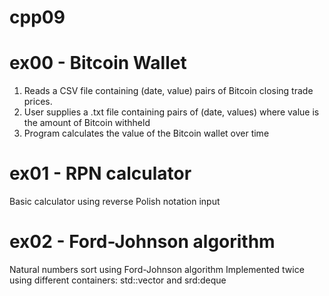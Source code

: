 # cpp09

# ex00 - Bitcoin Wallet
1. Reads a CSV file containing (date, value) pairs of Bitcoin closing trade prices.
2. User supplies a .txt file containing pairs of (date, values) where value is the amount of Bitcoin withheld
3. Program calculates the value of the Bitcoin wallet over time

# ex01 - RPN calculator
Basic calculator using reverse Polish notation input 

# ex02 - Ford-Johnson algorithm
Natural numbers sort using Ford-Johnson algorithm
Implemented twice using different containers: std::vector and srd:deque
